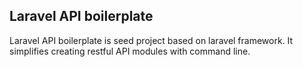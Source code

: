 ## Laravel API boilerplate

Laravel API boilerplate is seed project based on laravel framework. It simplifies creating restful API modules with command line.
